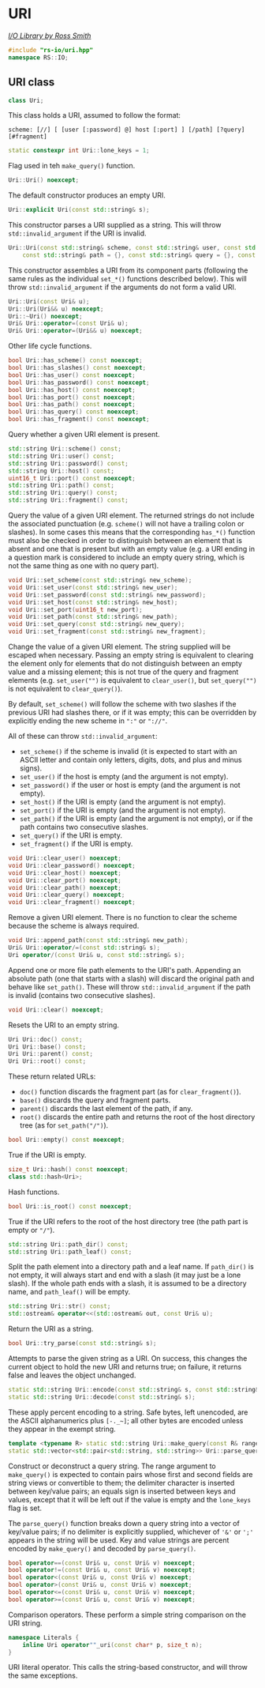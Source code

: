 # URI

_[I/O Library by Ross Smith](index.html)_

```c++
#include "rs-io/uri.hpp"
namespace RS::IO;
```

## URI class

```c++
class Uri;
```

This class holds a URI, assumed to follow the format:

    scheme: [//] [ [user [:password] @] host [:port] ] [/path] [?query] [#fragment]

```c++
static constexpr int Uri::lone_keys = 1;
```

Flag used in teh `make_query()` function.

```c++
Uri::Uri() noexcept;
```

The default constructor produces an empty URI.

```c++
Uri::explicit Uri(const std::string& s);
```

This constructor parses a URI supplied as a string. This will throw
`std::invalid_argument` if the URI is invalid.

```c++
Uri::Uri(const std::string& scheme, const std::string& user, const std::string& password, const std::string& host, uint16_t port = 0,
    const std::string& path = {}, const std::string& query = {}, const std::string& fragment = {});
```

This constructor assembles a URI from its component parts (following the same
rules as the individual `set_*()` functions described below). This will throw
`std::invalid_argument` if the arguments do not form a valid URI.

```c++
Uri::Uri(const Uri& u);
Uri::Uri(Uri&& u) noexcept;
Uri::~Uri() noexcept;
Uri& Uri::operator=(const Uri& u);
Uri& Uri::operator=(Uri&& u) noexcept;
```

Other life cycle functions.

```c++
bool Uri::has_scheme() const noexcept;
bool Uri::has_slashes() const noexcept;
bool Uri::has_user() const noexcept;
bool Uri::has_password() const noexcept;
bool Uri::has_host() const noexcept;
bool Uri::has_port() const noexcept;
bool Uri::has_path() const noexcept;
bool Uri::has_query() const noexcept;
bool Uri::has_fragment() const noexcept;
```

Query whether a given URI element is present.

```c++
std::string Uri::scheme() const;
std::string Uri::user() const;
std::string Uri::password() const;
std::string Uri::host() const;
uint16_t Uri::port() const noexcept;
std::string Uri::path() const;
std::string Uri::query() const;
std::string Uri::fragment() const;
```

Query the value of a given URI element. The returned strings do not include
the associated punctuation (e.g. `scheme()` will not have a trailing colon or
slashes). In some cases this means that the corresponding `has_*()` function
must also be checked in order to distinguish between an element that is
absent and one that is present but with an empty value (e.g. a URI ending in
a question mark is considered to include an empty query string, which is not
the same thing as one with no query part).

```c++
void Uri::set_scheme(const std::string& new_scheme);
void Uri::set_user(const std::string& new_user);
void Uri::set_password(const std::string& new_password);
void Uri::set_host(const std::string& new_host);
void Uri::set_port(uint16_t new_port);
void Uri::set_path(const std::string& new_path);
void Uri::set_query(const std::string& new_query);
void Uri::set_fragment(const std::string& new_fragment);
```

Change the value of a given URI element. The string supplied will be escaped
when necessary. Passing an empty string is equivalent to clearing the element
only for elements that do not distinguish between an empty value and a missing
element; this is not true of the query and fragment elements (e.g.
`set_user("")` is equivalent to `clear_user()`, but `set_query("")` is not
equivalent to `clear_query()`).

By default, `set_scheme()` will follow the
scheme with two slashes if the previous URI had slashes there, or if it was
empty; this can be overridden by explicitly ending the new scheme in `":"` or
`"://"`.

All of these can throw `std::invalid_argument`:

* `set_scheme()` if the scheme is invalid
    (it is expected to start with an ASCII letter and contain only letters, digits, dots, and plus and minus signs).
* `set_user()` if the host is empty (and the argument is not empty).
* `set_password()` if the user or host is empty (and the argument is not empty).
* `set_host()` if the URI is empty (and the argument is not empty).
* `set_port()` if the URI is empty (and the argument is not empty).
* `set_path()` if the URI is empty (and the argument is not empty),
    or if the path contains two consecutive slashes.
* `set_query()` if the URI is empty.
* `set_fragment()` if the URI is empty.

```c++
void Uri::clear_user() noexcept;
void Uri::clear_password() noexcept;
void Uri::clear_host() noexcept;
void Uri::clear_port() noexcept;
void Uri::clear_path() noexcept;
void Uri::clear_query() noexcept;
void Uri::clear_fragment() noexcept;
```

Remove a given URI element. There is no function to clear the scheme because
the scheme is always required.

```c++
void Uri::append_path(const std::string& new_path);
Uri& Uri::operator/=(const std::string& s);
Uri operator/(const Uri& u, const std::string& s);
```

Append one or more file path elements to the URI's path. Appending an absolute
path (one that starts with a slash) will discard the original path and behave
like `set_path()`. These will throw `std::invalid_argument` if the path is
invalid (contains two consecutive slashes).

```c++
void Uri::clear() noexcept;
```

Resets the URI to an empty string.

```c++
Uri Uri::doc() const;
Uri Uri::base() const;
Uri Uri::parent() const;
Uri Uri::root() const;
```

These return related URLs:

* `doc()` function discards the fragment part (as for `clear_fragment()`).
* `base()` discards the query and fragment parts.
* `parent()` discards the last element of the path, if any.
* `root()` discards the entire path and returns the root of the host directory tree (as for `set_path("/")`).

```c++
bool Uri::empty() const noexcept;
```

True if the URI is empty.

```c++
size_t Uri::hash() const noexcept;
class std::hash<Uri>;
```

Hash functions.

```c++
bool Uri::is_root() const noexcept;
```

True if the URI refers to the root of the host directory tree (the path part
is empty or `"/"`).

```c++
std::string Uri::path_dir() const;
std::string Uri::path_leaf() const;
```

Split the path element into a directory path and a leaf name. If `path_dir()`
is not empty, it will always start and end with a slash (it may just be a lone
slash). If the whole path ends with a slash, it is assumed to be a directory
name, and `path_leaf()` will be empty.

```c++
std::string Uri::str() const;
std::ostream& operator<<(std::ostream& out, const Uri& u);
```

Return the URI as a string.

```c++
bool Uri::try_parse(const std::string& s);
```

Attempts to parse the given string as a URI. On success, this changes the
current object to hold the new URI and returns true; on failure, it returns
false and leaves the object unchanged.

```c++
static std::string Uri::encode(const std::string& s, const std::string& exempt = {});
static std::string Uri::decode(const std::string& s);
```

These apply percent encoding to a string. Safe bytes, left unencoded, are the
ASCII alphanumerics plus `[-._~]`; all other bytes are encoded unless they
appear in the exempt string.

```c++
template <typename R> static std::string Uri::make_query(const R& range, char delimiter = '&', int flags = 0);
static std::vector<std::pair<std::string, std::string>> Uri::parse_query(const std::string& query, char delimiter = 0);
```

Construct or deconstruct a query string. The range argument to `make_query()`
is expected to contain pairs whose first and second fields are string views or
convertible to them; the delimiter character is inserted between key/value
pairs; an equals sign is inserted between keys and values, except that it will
be left out if the value is empty and the `lone_keys` flag is set.

The `parse_query()` function breaks down a query string into a vector of
key/value pairs; if no delimiter is explicitly supplied, whichever of `'&'` or
`';'` appears in the string will be used. Key and value strings are percent
encoded by `make_query()` and decoded by `parse_query()`.

```c++
bool operator==(const Uri& u, const Uri& v) noexcept;
bool operator!=(const Uri& u, const Uri& v) noexcept;
bool operator<(const Uri& u, const Uri& v) noexcept;
bool operator>(const Uri& u, const Uri& v) noexcept;
bool operator<=(const Uri& u, const Uri& v) noexcept;
bool operator>=(const Uri& u, const Uri& v) noexcept;
```

Comparison operators. These perform a simple string comparison on the URI
string.

```c++
namespace Literals {
    inline Uri operator""_uri(const char* p, size_t n);
}
```

URI literal operator. This calls the string-based constructor, and will throw
the same exceptions.
